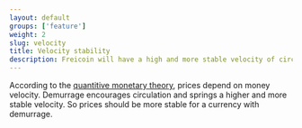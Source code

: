 ```yaml
---
layout: default
groups: ['feature']
weight: 2
slug: velocity
title: Velocity stability
description: Freicoin will have a high and more stable velocity of circulation.
---
```


According to the [quantitive monetary theory](http://en.wikipedia.org/wiki/Equation_of_exchange), prices depend on money velocity. Demurrage encourages circulation and springs a higher and more stable velocity. So prices should be more stable for a currency with demurrage.
